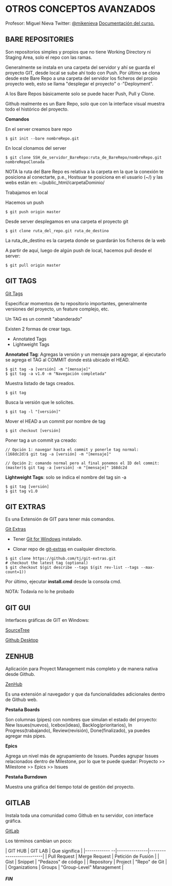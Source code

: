 # OTROS CONCEPTOS AVANZADOS

Profesor: Miguel Nieva
Twitter: [@mikenieva](https://twitter.com/mikenieva)
[Documentación del curso.](http://git.miguelnieva.com/#/)


## BARE REPOSITORIES

Son repositorios simples y propios que no tiene Working Directory ni Staging Area, solo el repo con las ramas.

Generalmente se instala en una carpeta del servidor y ahí se guarda el proyecto GIT, desde local se sube ahí todo con Push. Por último se clona desde este Bare Repo a una carpeta del servidor los ficheros del propio proyecto web, esto se llama "desplegar el proyecto" o ·"Deployment".

A los Bare Repos básicamente solo se puede hacer Push, Pull y Clone.

Github realmente es un Bare Repo, solo que con la interface visual muestra todo el histórico del proyecto.

**Comandos**

En el server creamos bare repo
```
$ git init --bare nombreRepo.git
```

En local clonamos del server
```
$ git clone SSH_de_servidor_BareRepo:ruta_de_BareRepo/nombreRepo.git nombreRepoClonada
```
NOTA  la ruta del Bare Repo es relativa a la carpeta en la que la conexión te posiciona al conectarte, p.e., Hostsuar te posiciona en el usuario (~/) y las webs están en: ~/public_html/carpetaDominio/

Trabajamos en local

Hacemos un push
```
$ git push origin master
```

Desde server desplegamos en una carpeta el proyecto git
```
$ git clone ruta_del_repo.git ruta_de_destino
```

La ruta_de_destino es la carpeta donde se guardarán los ficheros de la web

A partir de aquí, luego de algún push de local, hacemos pull desde el server:
```
$ git pull origin master
```


## GIT TAGS

[Git Tags](http://miguelnieva.github.io/presentacion-workshop-3/#/)

Especificar momentos de tu repositorio importantes, generalmente versiones del proyecto, un feature complejo, etc.

Un TAG es un commit "abanderado"

Existen 2 formas de crear tags. 

- Annotated Tags 
- Lightweight Tags


**Annotated Tag**: Agregas la versión y un mensaje para agregar, al ejecutarlo se agrega el TAG al COMMIT donde está ubicado el HEAD.
```
$ git tag -a [versión] -m "[mensaje]"
$ git tag -a v1.0 -m "Navegación completada"
```

Muestra listado de tags creados.
```
$ git tag
```

Busca la versión que le solicites.
```
$ git tag -l "[versión]"
```

Mover el HEAD a un commit por nombre de tag
```
$ git checkout [versión]
```

Poner tag a un commit ya creado:
```
// Opción 1: navegar hasta el commit y ponerle tag normal:
(168dc2d)$ git tag -a [versión] -m "[mensaje]"

// Opción 2: comando normal pero al final ponemos el ID del commit: 
(master)$ git tag -a [versión] -m "[mensaje]" 168dc2d
```

**Lightweight Tags**: solo se indica el nombre del tag sin -a
```
$ git tag [versión]
$ git tag v1.0
```


## GIT EXTRAS

Es una Extensión de GIT para tener más comandos.

[Git Extras](https://github.com/tj/git-extras)

* Tener [Git for Windows](https://github.com/git-for-windows/git/releases) instalado.

* Clonar repo de [git-extras](https://github.com/tj/git-extras) en cualquier directorio.
```
$ git clone https://github.com/tj/git-extras.git
# checkout the latest tag (optional)
$ git checkout $(git describe --tags $(git rev-list --tags --max-count=1))
```
Por último, ejecutar **install.cmd** desde la consola cmd.

NOTA:  Todavía no lo he probado


## GIT GUI

Interfaces gráficas de GIT en Windows:

[SourceTree](https://www.sourcetreeapp.com/)

[Github Desktop](https://desktop.github.com/)


## ZENHUB

Aplicación para Proyect Management más completo y de manera nativa desde Github.

[ZenHub](https://www.zenhub.com/)

Es una extensión al navegador y que da funcionalidades adicionales dentro de Github web.

**Pestaña Boards**

Son columnas (pipes) con nombres que simulan el estado del proyecto: 
New Issues(nuevos), Icebox(ideas), Backlog(prioritarios), In Progress(trabajando), Review(revisión), Done(finalizado), ya puedes agregar más pipes.

**Epics**

Agrega un nivel más de agrupamiento de Issues. Puedes agrupar Issues relacionados dentro de Milestone, por lo que te puede quedar: Proyecto >> Milestone >> Epics >> Issues

**Pestaña Burndown**

Muestra una gráfica del tiempo total de gestión del proyecto.


## GITLAB

Instala toda una comunidad como Github en tu servidor, con interface gráfica.

[GitLab](https://about.gitlab.com/)

Los términos cambian un poco:

| GIT HUB       | GIT LAB       | Que significa            |
|------------ --|---------------|--------------------------|
| Pull Request  | Merge Request | Petición de Fusión       |
| Gist          | Snippet       | "Pedazos" de código      |
| Repository    | Project       | "Repo" de Git            |
| Organizations | Groups        | "Group-Level" Management |


##### FIN